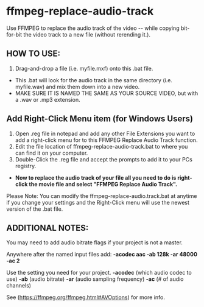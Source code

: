 # ffmpeg-replace-audio-track
Use FFMPEG to replace the audio track of the video -- while copying bit-for-bit the video track to a new file (without rerending it.).

## HOW TO USE:
1. Drag-and-drop a file (i.e. myfile.mxf) onto this .bat file. 
 - This .bat will look for the audio track in the same directory (i.e. myfile.wav) and mix them down into a new video.
 - MAKE SURE IT IS NAMED THE SAME AS YOUR SOURCE VIDEO, but with a .wav or .mp3 extension.

## Add Right-Click Menu item (for Windows Users)
1. Open .reg file in notepad and add any other File Extensions you want to add a right-click menu for to this FFMPEG Replace Audio Track function.
1. Edit the file location of ffmpeg-replace-audio-track.bat to where you can find it on your computer.
1. Double-Click the .reg file and accept the prompts to add it to your PCs registry.
- __Now to replace the audio track of your file all you need to do is right-click the movie file and select "FFMPEG Replace Audio Track".__

Please Note: You can modify the ffmpeg-replace-audio.track.bat at anytime if you change your settings and the Right-Click menu will use the newest version of the .bat file.

## ADDITIONAL NOTES:
You may need to add audio bitrate flags if your project is not a master.

Anywhere after the named input files add: __-acodec aac -ab 128k -ar 48000 -ac 2__

Use the setting you need for your project. __-acodec__ (which audio codec to use) __-ab__ (audio bitrate) __-ar__ (audio sampling frequency) __-ac__ (# of audio channels)

See (https://ffmpeg.org/ffmpeg.html#AVOptions) for more info.
